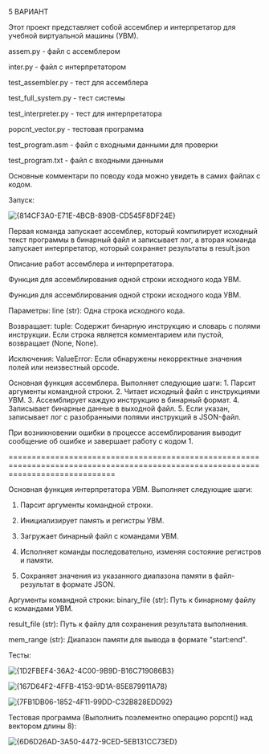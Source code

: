 5 ВАРИАНТ

Этот проект представляет собой ассемблер и интерпретатор для учебной виртуальной машины (УВМ).

assem.py - файл с ассемблером

inter.py - файл с интерпретатором

test_assembler.py - тест для ассемблера

test_full_system.py - тест системы

test_interpreter.py - тест для интерпретатора

popcnt_vector.py - тестовая программа

test_program.asm - файл с входными данными для проверки

test_program.txt - файл с входными данными

Основные комментари по поводу кода можно увидеть в самих файлах с кодом.

Запуск:

![{814CF3A0-E71E-4BCB-890B-CD545F8DF24E}](https://github.com/user-attachments/assets/b3508408-f14d-466a-be63-31012b303aa3)

Первая команда запускает ассемблер, который компилирует исходный текст программы в бинарный файл и записывает лог, а вторая команда запускает интерпретатор, который сохраняет результаты в result.json

Описание работ ассемблера и интерпретатора.

Функция для ассемблирования одной строки исходного кода УВМ.

Функция для ассемблирования одной строки исходного кода УВМ.

Параметры: line (str): Одна строка исходного кода.

Возвращает: tuple: Содержит бинарную инструкцию и словарь с полями инструкции. Если строка является комментарием или пустой, возвращает (None, None).

Исключения: ValueError: Если обнаружены некорректные значения полей или неизвестный opcode.

Основная функция ассемблера. Выполняет следующие шаги:
        1. Парсит аргументы командной строки.
        2. Читает исходный файл с инструкциями УВМ.
        3. Ассемблирует каждую инструкцию в бинарный формат.
        4. Записывает бинарные данные в выходной файл.
        5. Если указан, записывает лог с разобранными полями инструкций в JSON-файл.
        
При возникновении ошибки в процессе ассемблирования выводит сообщение об ошибке и завершает работу с кодом 1.

===================================================================================================================================

Основная функция интерпретатора УВМ. Выполняет следующие шаги:
  1. Парсит аргументы командной строки.
        
  2. Инициализирует память и регистры УВМ.
        
  3. Загружает бинарный файл с командами УВМ.
        
  4. Исполняет команды последовательно, изменяя состояние регистров и памяти.
        
  5. Сохраняет значения из указанного диапазона памяти в файл-результат в формате JSON.

Аргументы командной строки:
  binary_file (str): Путь к бинарному файлу с командами УВМ.
        
  result_file (str): Путь к файлу для сохранения результата выполнения.
        
  mem_range (str): Диапазон памяти для вывода в формате "start:end".

Тесты:

![{1D2FBEF4-36A2-4C00-9B9D-B16C719086B3}](https://github.com/user-attachments/assets/12d74972-8857-4379-8677-4f1385ec3aa8)

![{167D64F2-4FFB-4153-9D1A-85E879911A78}](https://github.com/user-attachments/assets/39fe6a62-a829-4a8c-87a9-0c8674d41759)

![{7FB1DB06-1852-4F11-99DD-C32B828EDD92}](https://github.com/user-attachments/assets/80c63617-e517-4eac-8ae7-096beb2533fd)

Тестовая программа (Выполнить поэлементно операцию popcnt() над вектором длины 8):

![{6D6D26AD-3A50-4472-9CED-5EB131CC73ED}](https://github.com/user-attachments/assets/9bd66791-f7af-4fdd-9f3c-f932cfd8aaf7)
